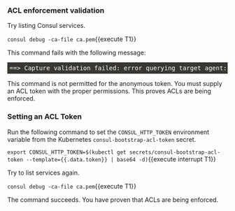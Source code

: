 <style>
    pre.console {
        background-color: #383732 !important;
        font-family: "Fira Mono","DejaVu Sans Mono",Menlo,Consolas,"Liberation Mono",Monaco,"Lucida Console",monospace;
        color: white;
        overflow: auto;
        padding: 5px;
    }
</style>
### ACL enforcement validation

Try listing Consul services.

`consul debug -ca-file ca.pem`{{execute T1}}

This command fails with the following message:

<pre class="console">
==> Capture validation failed: error querying target agent: Unexpected response code: 403 (Permission denied). verifyconnectivity and agent address
</pre>

This command is not permitted for the anonymous token. You must supply
an ACL token with the proper permissions. This proves ACLs are being enforced.

### Setting an ACL Token

Run the following command to set the `CONSUL_HTTP_TOKEN`
environment variable from the Kubernetes `consul-bootstrap-acl-token`
secret.

`export CONSUL_HTTP_TOKEN=$(kubectl get secrets/consul-bootstrap-acl-token --template={{.data.token}} | base64 -d)`{{execute interrupt T1}}

Try to list services again.

`consul debug -ca-file ca.pem`{{execute T1}}

The command succeeds. You have proven that ACLs are being enforced.
